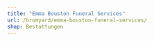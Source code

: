 ```yaml
---
title: "Emma Bouston Funeral Services"
url: /bromyard/emma-bouston-funeral-services/
shop: Bestattungen
---
```

